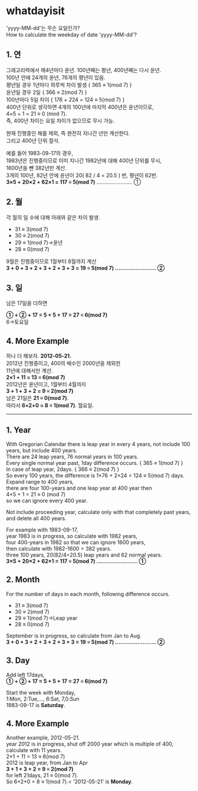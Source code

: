 # whatdayisit
'yyyy-MM-dd'는 무슨 요일인가?<br>
How to calculate the weekday of date 'yyyy-MM-dd'?

## 1. 연
그레고리력에서 매4년마다 윤년. 100년째는 평년, 400년째는 다시 윤년.<br>
100년 안에 24개의 윤년, 76개의 평년이 있음.<br>
평년일 경우 1년마다 하루씩 차이 발생 { 365 ≡ 1(mod 7) }<br>
윤년일 경우 2일 { 366 ≡ 2(mod 7) }<br>
100년마다 5일 차이 { 1*76 + 2*24 = 124 ≡ 5(mod 7) }<br>
400년 단위로 생각하면 4개의 100년에 마지막 400년은 윤년이므로,<br>
4×5 + 1 = 21 ≡ 0 (mod 7).<br>
즉, 400년 차이는 요일 차이가 없으므로 무시 가능.<br>

현재 진행중인 해를 제외, 즉 완전히 지나간 년만 계산한다.<br>
그리고 400년 단위 절삭.

예를 들어 1983-09-17의 경우,<br>
1983년은 진행중이므로 이미 지나간 1982년에 대해 400년 단위를 무시,<br>
1600년을 뺀 382년만 계산.<br>
3개의 100년, 82년 안에 윤년이 20( 82 / 4 = 20.5 ) 번, 평년이 62번.<br>
**3×5 + 20×2 + 62×1 = 117 ≡ 5(mod 7)** …………………… ①

## 2. 월
각 월의 일 수에 대해 아래와 같은 차이 발생.
+ 31 ≡ 3(mod 7)
+ 30 ≡ 2(mod 7)
+ 29 ≡ 1(mod 7)->윤년
+ 28 ≡ 0(mod 7)

9월은 진행중이므로 1월부터 8월까지 계산<br>
**3 + 0 + 3 + 2 + 3 + 2 + 3 + 3 = 19 ≡ 5(mod 7) …………………… ②**

## 3. 일
남은 17일을 더하면<br>

**① + ② + 17 = 5 + 5 + 17 = 27 ≡ 6(mod 7) <br>**
6->토요일

## 4. More Example
하나 더 해보자. **2012-05-21.<br>**
2012년 진행중이고, 400의 배수인 2000년을 제외한<br>
11년에 대해서만 계산.<br>
**2×1 + 11 = 13 ≡ 6(mod 7)<br>**
2012년은 윤년이고, 1월부터 4월까지<br>
**3 + 1 + 3 + 2 = 9 ≡ 2(mod 7)<br>**
남은 21일은 **21 ≡ 0(mod 7)**.<br>
따라서 **6+2+0 = 8 ≡ 1(mod 7)**. 월요일.

---------------------------------------------------------------------------------------------------

## 1. Year
With Gregorian Calendar there is leap year in every 4 years, not include 100 years, but include 400 years.<br>
There are 24 leap years, 76 normal years in 100 years.<br>
Every single normal year past, 1day difference occurs. { 365 ≡ 1(mod 7) }<br>
In case of leap year, 2days. { 366 ≡ 2(mod 7) }<br>
So every 100 years, the difference is 1×76 + 2×24 = 124 ≡ 5(mod 7) days.<br>
Expand range to 400 years, <br>
there are four 100-years and one leap year at 400 year then<br>
4×5 + 1 = 21 ≡ 0 (mod 7)<br>
so we can ignore every 400 year.

Not include proceeding year, calculate only with that completely past years, <br>
and delete all 400 years.

For example with 1983-09-17,<br>
year 1983 is in progress, so calculate with 1982 years,<br>
four 400-years in 1982 so that we can ignore 1600 years,<br>
then calculate with 1982-1600 = 382 years.<br>
three 100 years, 20(82/4=20.5) leap years and 62 normal years.<br>
**3×5 + 20×2 + 62×1 = 117 ≡ 5(mod 7) …………………… ①**

## 2. Month
For the number of days in each month, following difference occurs.
+ 31 ≡ 3(mod 7)
+ 30 ≡ 2(mod 7)
+ 29 ≡ 1(mod 7)->Leap year
+ 28 ≡ 0(mod 7)

September is in progress, so calculate from Jan to Aug.<br>
**3 + 0 + 3 + 2 + 3 + 2 + 3 + 3 = 19 ≡ 5(mod 7) …………………… ②**

## 3. Day
Add left 17days,<br>
**① + ② + 17 = 5 + 5 + 17 = 27 ≡ 6(mod 7)**

Start the week with Monday,<br>
1:Mon, 2:Tue,..., 6:Sat, 7,0:Sun<br>
1983-09-17 is **Saturday**.

## 4. More Example
Another example, 2012-05-21.<br>
year 2012 is in progress, shut off 2000 year which is multiple of 400,<br>
calculate with 11 years.<br>
2×1 + 11 = 13 ≡ 6(mod 7)<br>
2012 is leap year, from Jan to Apr<br>
**3 + 1 + 3 + 2 = 9 ≡ 2(mod 7)<br>**
for left 21days, 21 ≡ 0(mod 7).<br>
So 6+2+0 = 8 ≡ 1(mod 7).<
'2012-05-21' is **Monday**.